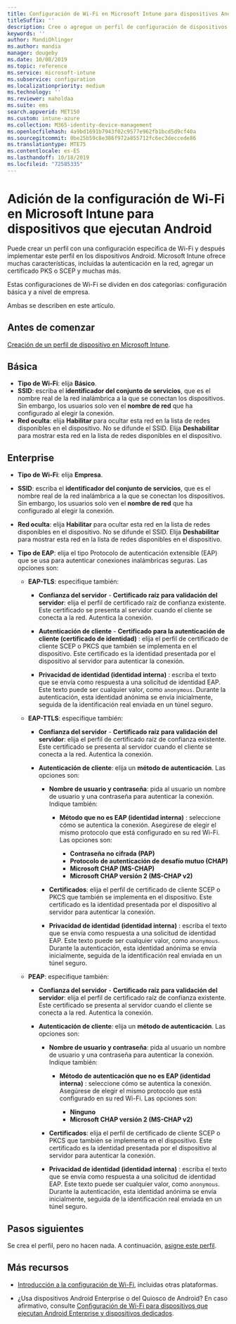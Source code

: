 ```yaml
---
title: Configuración de Wi-Fi en Microsoft Intune para dispositivos Android - Azure | Microsoft Docs
titleSuffix: ''
description: Cree o agregue un perfil de configuración de dispositivos Wi-Fi para Android. Vea las diferentes configuraciones, como la adición de certificados, la elección de un tipo EAP y la selección de un método de autenticación en Microsoft Intune.
keywords: ''
author: MandiOhlinger
ms.author: mandia
manager: dougeby
ms.date: 10/08/2019
ms.topic: reference
ms.service: microsoft-intune
ms.subservice: configuration
ms.localizationpriority: medium
ms.technology: ''
ms.reviewer: maholdaa
ms.suite: ems
search.appverid: MET150
ms.custom: intune-azure
ms.collection: M365-identity-device-management
ms.openlocfilehash: 4a9bd1691b7943f02c9577e962fb1bcd5d9cf40a
ms.sourcegitcommit: 0be25b59c8e386f972a855712fc6ec3deccede86
ms.translationtype: MTE75
ms.contentlocale: es-ES
ms.lasthandoff: 10/18/2019
ms.locfileid: "72585335"
---
```

# <a name="add-wi-fi-settings-for-devices-running-android-in-microsoft-intune"></a>Adición de la configuración de Wi-Fi en Microsoft Intune para dispositivos que ejecutan Android

Puede crear un perfil con una configuración específica de Wi-Fi y después implementar este perfil en los dispositivos Android. Microsoft Intune ofrece muchas características, incluidas la autenticación en la red, agregar un certificado PKS o SCEP y muchas más.

Estas configuraciones de Wi-Fi se dividen en dos categorías: configuración básica y a nivel de empresa.

Ambas se describen en este artículo.

## <a name="before-you-begin"></a>Antes de comenzar

[Creación de un perfil de dispositivo en Microsoft Intune](device-profile-create.md).

## <a name="basic"></a>Básica

- **Tipo de Wi-Fi**: elija **Básico**.
- **SSID**: escriba el **identificador del conjunto de servicios**, que es el nombre real de la red inalámbrica a la que se conectan los dispositivos. Sin embargo, los usuarios solo ven el **nombre de red** que ha configurado al elegir la conexión.
- **Red oculta**: elija **Habilitar** para ocultar esta red en la lista de redes disponibles en el dispositivo. No se difunde el SSID. Elija **Deshabilitar** para mostrar esta red en la lista de redes disponibles en el dispositivo.

## <a name="enterprise"></a>Enterprise

- **Tipo de Wi-Fi**: elija **Empresa**.
- **SSID**: escriba el **identificador del conjunto de servicios**, que es el nombre real de la red inalámbrica a la que se conectan los dispositivos. Sin embargo, los usuarios solo ven el **nombre de red** que ha configurado al elegir la conexión.
- **Red oculta**: elija **Habilitar** para ocultar esta red en la lista de redes disponibles en el dispositivo. No se difunde el SSID. Elija **Deshabilitar** para mostrar esta red en la lista de redes disponibles en el dispositivo.
- **Tipo de EAP**: elija el tipo Protocolo de autenticación extensible (EAP) que se usa para autenticar conexiones inalámbricas seguras. Las opciones son: 

  - **EAP-TLS**: especifique también:

    - **Confianza del servidor** - **Certificado raíz para validación del servidor**: elija el perfil de certificado raíz de confianza existente. Este certificado se presenta al servidor cuando el cliente se conecta a la red. Autentica la conexión.

    - **Autenticación de cliente** - **Certificado para la autenticación de cliente (certificado de identidad)** : elija el perfil de certificado de cliente SCEP o PKCS que también se implementa en el dispositivo. Este certificado es la identidad presentada por el dispositivo al servidor para autenticar la conexión.

    - **Privacidad de identidad (identidad interna)** : escriba el texto que se envía como respuesta a una solicitud de identidad EAP. Este texto puede ser cualquier valor, como `anonymous`. Durante la autenticación, esta identidad anónima se envía inicialmente, seguida de la identificación real enviada en un túnel seguro.

  - **EAP-TTLS**: especifique también:

    - **Confianza del servidor** - **Certificado raíz para validación del servidor**: elija el perfil de certificado raíz de confianza existente. Este certificado se presenta al servidor cuando el cliente se conecta a la red. Autentica la conexión.

    - **Autenticación de cliente**: elija un **método de autenticación**. Las opciones son:

      - **Nombre de usuario y contraseña**: pida al usuario un nombre de usuario y una contraseña para autenticar la conexión. Indique también:
        - **Método que no es EAP (identidad interna)** : seleccione cómo se autentica la conexión. Asegúrese de elegir el mismo protocolo que está configurado en su red Wi-Fi. Las opciones son:

          - **Contraseña no cifrada (PAP)**
          - **Protocolo de autenticación de desafío mutuo (CHAP)**
          - **Microsoft CHAP (MS-CHAP)**
          - **Microsoft CHAP versión 2 (MS-CHAP v2)**

      - **Certificados**: elija el perfil de certificado de cliente SCEP o PKCS que también se implementa en el dispositivo. Este certificado es la identidad presentada por el dispositivo al servidor para autenticar la conexión.

      - **Privacidad de identidad (identidad interna)** : escriba el texto que se envía como respuesta a una solicitud de identidad EAP. Este texto puede ser cualquier valor, como `anonymous`. Durante la autenticación, esta identidad anónima se envía inicialmente, seguida de la identificación real enviada en un túnel seguro.

  - **PEAP**: especifique también:

    - **Confianza del servidor** - **Certificado raíz para validación del servidor**: elija el perfil de certificado raíz de confianza existente. Este certificado se presenta al servidor cuando el cliente se conecta a la red. Autentica la conexión.

    - **Autenticación de cliente**: elija un **método de autenticación**. Las opciones son:

      - **Nombre de usuario y contraseña**: pida al usuario un nombre de usuario y una contraseña para autenticar la conexión. Indique también:
        - **Método de autenticación que no es EAP (identidad interna)** : seleccione cómo se autentica la conexión. Asegúrese de elegir el mismo protocolo que está configurado en su red Wi-Fi. Las opciones son:

          - **Ninguno**
          - **Microsoft CHAP versión 2 (MS-CHAP v2)**

      - **Certificados**: elija el perfil de certificado de cliente SCEP o PKCS que también se implementa en el dispositivo. Este certificado es la identidad presentada por el dispositivo al servidor para autenticar la conexión.

      - **Privacidad de identidad (identidad interna)** : escriba el texto que se envía como respuesta a una solicitud de identidad EAP. Este texto puede ser cualquier valor, como `anonymous`. Durante la autenticación, esta identidad anónima se envía inicialmente, seguida de la identificación real enviada en un túnel seguro.

## <a name="next-steps"></a>Pasos siguientes

Se crea el perfil, pero no hacen nada. A continuación, [asigne este perfil](device-profile-assign.md).

## <a name="more-resources"></a>Más recursos

- [Introducción a la configuración de Wi-Fi](wi-fi-settings-configure.md), incluidas otras plataformas.

- ¿Usa dispositivos Android Enterprise o del Quiosco de Android? En caso afirmativo, consulte [Configuración de Wi-Fi para dispositivos que ejecutan Android Enterprise y dispositivos dedicados](wi-fi-settings-android-enterprise.md).
